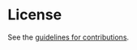 # License

See the
[guidelines for contributions](https://github.com/ietf-wg-nmop/draft-ietf-nmop-network-incident-yang/blob/main/CONTRIBUTING.md).
